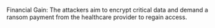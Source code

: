 Financial Gain: The attackers aim to encrypt critical data and demand a ransom payment from the healthcare provider to regain access.

